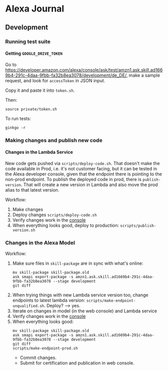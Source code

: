 # Alexa Journal

## Development

### Running test suite

#### Getting `GOOGLE_DRIVE_TOKEN`

Go to https://developer.amazon.com/alexa/console/ask/test/amzn1.ask.skill.ad1669b4-291c-4daa-9fbb-fa32b8ea3078/development/de_DE/, make a sample request, and look for `accessToken` in JSON input.

Copy it and paste it into `token.sh`.

Then:
```
source private/token.sh
```

To run tests:
```
ginkgo -r
```

### Making changes and publish new code

#### Changes in the Lambda Service

New code gets pushed via `scripts/deploy-code.sh`. That doesn't make the code available in Prod, i.e. it's not customer facing, but it can be tested in the Alexa developer console, given that the endpoint there is pointing to the non-prod endpoint. To publish the deployed code in prod, there is `publish-version`. That will create a new version in Lambda and also move the prod alias to that latest version.

Workflow:
1. Make changes
1. Deploy changes `scripts/deploy-code.sh`
3. Verify changes work in the [console](https://developer.amazon.com/alexa/console/ask/test/amzn1.ask.skill.ad1669b4-291c-4daa-9fbb-fa32b8ea3078/development/de_DE/)
4. When everything looks good, deploy to production: `scripts/publish-version.sh`

### Changes in the Alexa Model

Workflow:
1. Make sure files in `skill-package` are in sync with what's online:
    ```
    mv skill-package skill-package.old
    ask smapi export-package -s amzn1.ask.skill.ad1669b4-291c-4daa-9fbb-fa32b8ea3078 --stage development
    git diff
    ```
2. When trying things with new Lambda service version too, change endpoints to latest lambda version: `scripts/make-endpoint-unqualified.sh`. Deploy? --> yes.
3. Iterate on changes in model (in the web console) and Lambda service
4. Verify changes work in the [console](https://developer.amazon.com/alexa/console/ask/test/amzn1.ask.skill.ad1669b4-291c-4daa-9fbb-fa32b8ea3078/development/de_DE/)
5. When everything looks good:
    ```
    mv skill-package skill-package.old
    ask smapi export-package -s amzn1.ask.skill.ad1669b4-291c-4daa-9fbb-fa32b8ea3078 --stage development
    git diff
    scripts/make-endpoint-prod.sh
    ```
    - Commit changes.
    - Submit for certification and publication in web console.

